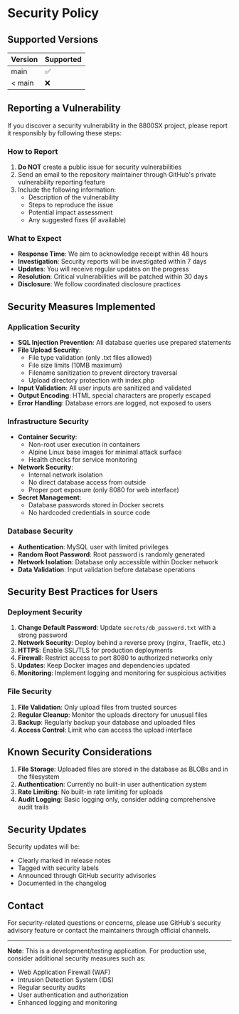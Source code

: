 # Security Policy

## Supported Versions

| Version | Supported          |
| ------- | ------------------ |
| main    | :white_check_mark: |
| < main  | :x:                |

## Reporting a Vulnerability

If you discover a security vulnerability in the 8800SX project, please report it responsibly by following these steps:

### How to Report

1. **Do NOT** create a public issue for security vulnerabilities
2. Send an email to the repository maintainer through GitHub's private vulnerability reporting feature
3. Include the following information:
   - Description of the vulnerability
   - Steps to reproduce the issue
   - Potential impact assessment
   - Any suggested fixes (if available)

### What to Expect

- **Response Time**: We aim to acknowledge receipt within 48 hours
- **Investigation**: Security reports will be investigated within 7 days
- **Updates**: You will receive regular updates on the progress
- **Resolution**: Critical vulnerabilities will be patched within 30 days
- **Disclosure**: We follow coordinated disclosure practices

## Security Measures Implemented

### Application Security

- **SQL Injection Prevention**: All database queries use prepared statements
- **File Upload Security**: 
  - File type validation (only .txt files allowed)
  - File size limits (10MB maximum)
  - Filename sanitization to prevent directory traversal
  - Upload directory protection with index.php
- **Input Validation**: All user inputs are sanitized and validated
- **Output Encoding**: HTML special characters are properly escaped
- **Error Handling**: Database errors are logged, not exposed to users

### Infrastructure Security

- **Container Security**: 
  - Non-root user execution in containers
  - Alpine Linux base images for minimal attack surface
  - Health checks for service monitoring
- **Network Security**: 
  - Internal network isolation
  - No direct database access from outside
  - Proper port exposure (only 8080 for web interface)
- **Secret Management**: 
  - Database passwords stored in Docker secrets
  - No hardcoded credentials in source code

### Database Security

- **Authentication**: MySQL user with limited privileges
- **Random Root Password**: Root password is randomly generated
- **Network Isolation**: Database only accessible within Docker network
- **Data Validation**: Input validation before database operations

## Security Best Practices for Users

### Deployment Security

1. **Change Default Password**: Update `secrets/db_password.txt` with a strong password
2. **Network Security**: Deploy behind a reverse proxy (nginx, Traefik, etc.)
3. **HTTPS**: Enable SSL/TLS for production deployments
4. **Firewall**: Restrict access to port 8080 to authorized networks only
5. **Updates**: Keep Docker images and dependencies updated
6. **Monitoring**: Implement logging and monitoring for suspicious activities

### File Security

1. **File Validation**: Only upload files from trusted sources
2. **Regular Cleanup**: Monitor the uploads directory for unusual files
3. **Backup**: Regularly backup your database and uploaded files
4. **Access Control**: Limit who can access the upload interface

## Known Security Considerations

1. **File Storage**: Uploaded files are stored in the database as BLOBs and in the filesystem
2. **Authentication**: Currently no built-in user authentication system
3. **Rate Limiting**: No built-in rate limiting for uploads
4. **Audit Logging**: Basic logging only, consider adding comprehensive audit trails

## Security Updates

Security updates will be:
- Clearly marked in release notes
- Tagged with security labels
- Announced through GitHub security advisories
- Documented in the changelog

## Contact

For security-related questions or concerns, please use GitHub's security advisory feature or contact the maintainers through official channels.

---

**Note**: This is a development/testing application. For production use, consider additional security measures such as:
- Web Application Firewall (WAF)
- Intrusion Detection System (IDS)
- Regular security audits
- User authentication and authorization
- Enhanced logging and monitoring